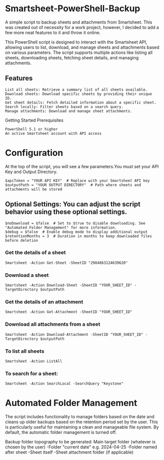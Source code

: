 # Smartsheet-PowerShell-Backup
A simple script to backup sheets and attachments from Smartsheet. This was created out of necessity for a work project, however, I decided to add a few more neat features to it and throw it online. 

This PowerShell script is designed to interact with the Smartsheet API, allowing users to list, download, and manage sheets and attachments based on various parameters. The script supports multiple actions like listing all sheets, downloading sheets, fetching sheet details, and managing attachments.

## Features

    List all sheets: Retrieve a summary list of all sheets available.
    Download sheets: Download specific sheets by providing their unique ID.
    Get sheet details: Fetch detailed information about a specific sheet.
    Search locally: Filter sheets based on a search query.
    Manage attachments: Download and manage sheet attachments.

Getting Started
Prerequisites

    PowerShell 5.1 or higher
    An active Smartsheet account with API access

# Configuration
At the top of the script, you will see a few parameters.You must set your API Key and Output Directory.

    $apiToken = "YOUR API KEY"  # Replace with your Smartsheet API key
    $outputPath = "YOUR OUTPUT DIRECTORY"  # Path where sheets and attachments will be stored

## Optional Settings: You can adjust the script behavior using these optional settings.

    $noDownload = $false  # Set to $true to disable downloading. See "Automated Folder Management" for more information.
    $debug = $false  # Enable debug mode to display additional output
    $retentionMonths = 3  # Duration in months to keep downloaded files before deletion

### Get the details of a sheet

    Smartsheet -Action Get-Sheet -SheetID "2984863124639620"

### Download a sheet
    Smartsheet -Action Download-Sheet -SheetID "YOUR_SHEET_ID" -TargetDirectory $outputPath

### Get the details of an attachment
    Smartsheet -Action Get-Attachment -SheetID "YOUR_SHEET_ID"
    
### Download all attachments from a sheet
    Smartsheet -Action Download-Attachment -SheetID "YOUR_SHEET_ID" -TargetDirectory $outputPath
  
### To list all sheets
    Smartsheet -Action ListAll

### To search for a sheet:
    Smartsheet -Action SearchLocal -SearchQuery "Keystone"

# Automated Folder Management

The script includes functionality to manage folders based on the date and cleans up older backups based on the retention period set by the user. This is particularly useful for maintaining a clean and manageable file system. By default, the automatic folder management is turned off. 

Backup folder topography to be generated:
    Main target folder (whatever is chosen by the user)
        -Folder "current date" e.g. 2024-04-25
            -Folder named after sheet
                -Sheet itself
                -Sheet attachment folder (if applicable)
